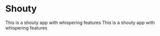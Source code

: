 # Shouty

This is a shouty app with whispering features
This is a shouty app with whispering features
